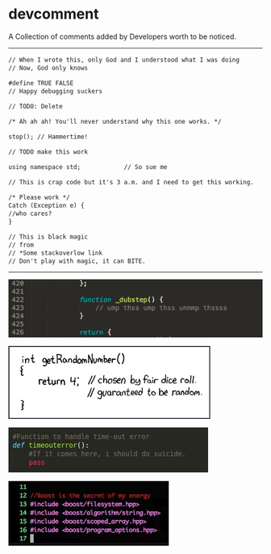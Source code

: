 # devcomment
A Collection of comments added by Developers worth to be noticed.

---
```
// When I wrote this, only God and I understood what I was doing
// Now, God only knows
```

```
#define TRUE FALSE
// Happy debugging suckers
```

```
// TODO: Delete
```

```
/* Ah ah ah! You'll never understand why this one works. */
```

```
stop(); // Hammertime!
```

```
// TODO make this work
```

```
using namespace std;            // So sue me
```

```
// This is crap code but it's 3 a.m. and I need to get this working.
```

```
/* Please work */
Catch (Exception e) {  
//who cares? 
}
```

```
// This is black magic
// from
// *Some stackoverlow link
// Don't play with magic, it can BITE.
```

---
![dubstep](./images/dubstep.png "Dubstep Comment")

![random](./images/random.png "random Comment")

![timeout](./images/timeout.jpeg "Timeout Comment")

![boost](./images/boost.png "Boost Comment")


